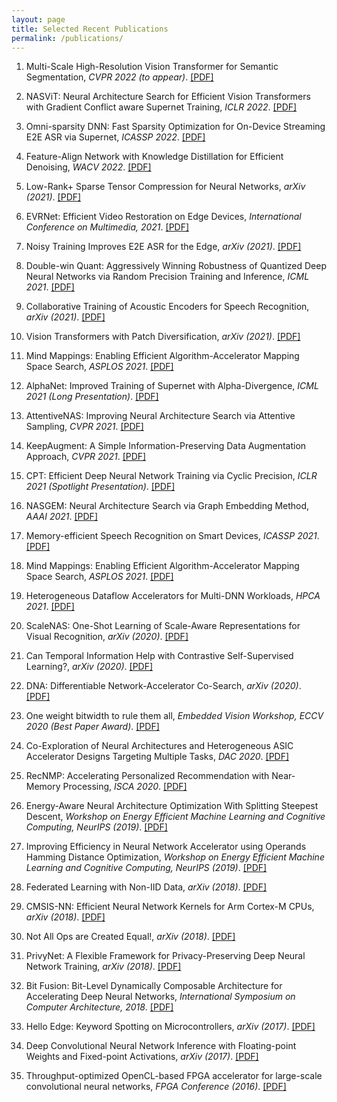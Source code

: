 ```yaml
---
layout: page
title: Selected Recent Publications
permalink: /publications/
---
```

1. Multi-Scale High-Resolution Vision Transformer for Semantic Segmentation,
*CVPR 2022 (to appear)*. [[PDF]](http://128.84.4.34/pdf/2111.01236)

1. NASViT: Neural Architecture Search for Efficient Vision Transformers with Gradient Conflict aware Supernet Training,
*ICLR 2022*. [[PDF]](https://openreview.net/pdf?id=Qaw16njk6L)

1. Omni-sparsity DNN: Fast Sparsity Optimization for On-Device Streaming E2E ASR via Supernet,
*ICASSP 2022*. [[PDF]](https://arxiv.org/pdf/2110.08352.pdf)

1. Feature-Align Network with Knowledge Distillation for Efficient Denoising,
*WACV 2022*. [[PDF]](https://openaccess.thecvf.com/content/WACV2022W/WACI/papers/Young_Feature-Align_Network_With_Knowledge_Distillation_for_Efficient_Denoising_WACVW_2022_paper.pdf)

1. Low-Rank+ Sparse Tensor Compression for Neural Networks,
*arXiv (2021)*. [[PDF]](https://arxiv.org/pdf/2111.01697.pdf)

1. EVRNet: Efficient Video Restoration on Edge Devices,
*International Conference on Multimedia, 2021*. [[PDF]](https://arxiv.org/pdf/2012.02228.pdf)

1. Noisy Training Improves E2E ASR for the Edge,
*arXiv (2021)*. [[PDF]](https://arxiv.org/pdf/2107.04677.pdf)

1. Double-win Quant: Aggressively Winning Robustness of Quantized Deep Neural Networks via Random Precision Training and Inference,
*ICML 2021*. [[PDF]](http://proceedings.mlr.press/v139/fu21c/fu21c.pdf)

1. Collaborative Training of Acoustic Encoders for Speech Recognition,
*arXiv (2021)*. [[PDF]](https://arxiv.org/pdf/2106.08960.pdf)

1. Vision Transformers with Patch Diversification,
*arXiv (2021)*. [[PDF]](https://arxiv.org/pdf/2104.12753.pdf)

1. Mind Mappings: Enabling Efficient Algorithm-Accelerator Mapping Space Search,
*ASPLOS 2021*. [[PDF]](https://https://arxiv.org/pdf/2103.01489.pdf)

1. AlphaNet: Improved Training of Supernet with Alpha-Divergence,
*ICML 2021 (Long Presentation)*. [[PDF]](https://arxiv.org/pdf/2102.07954.pdf)

1. AttentiveNAS: Improving Neural Architecture Search via Attentive Sampling,
*CVPR 2021*. [[PDF]](https://arxiv.org/pdf/2011.09011.pdf)

1. KeepAugment: A Simple Information-Preserving Data Augmentation Approach,
*CVPR 2021*. [[PDF]](https://arxiv.org/pdf/2011.11778.pdf)

1. CPT: Efficient Deep Neural Network Training via Cyclic Precision,
*ICLR 2021 (Spotlight Presentation)*. [[PDF]](https://arxiv.org/pdf/2101.09868.pdf)

1. NASGEM: Neural Architecture Search via Graph Embedding Method,
*AAAI 2021*. [[PDF]](https://arxiv.org/pdf/2007.04452.pdf)

1. Memory-efficient Speech Recognition on Smart Devices,
*ICASSP 2021*. [[PDF]](https://arxiv.org/pdf/2102.11531.pdf)

1. Mind Mappings: Enabling Efficient Algorithm-Accelerator Mapping Space Search,
*ASPLOS 2021*. [[PDF]](https://arxiv.org/pdf/2103.01489.pdf)

1. Heterogeneous Dataflow Accelerators for Multi-DNN Workloads,
*HPCA 2021*. [[PDF]](https://arxiv.org/pdf/1909.07437.pdf)

1. ScaleNAS: One-Shot Learning of Scale-Aware Representations for
Visual Recognition,
*arXiv (2020)*. [[PDF]](https://arxiv.org/pdf/2011.14584.pdf)

1. Can Temporal Information Help with Contrastive Self-Supervised Learning?,
*arXiv (2020)*. [[PDF]](https://arxiv.org/pdf/2011.13046.pdf)

1. DNA: Differentiable Network-Accelerator Co-Search,
*arXiv (2020)*. [[PDF]](https://arxiv.org/pdf/2010.14778.pdf)

1. One weight bitwidth to rule them all,
*Embedded Vision Workshop, ECCV 2020 (Best Paper Award)*. [[PDF]](https://arxiv.org/pdf/2008.09916.pdf)

1. Co-Exploration of Neural Architectures and Heterogeneous ASIC Accelerator 
Designs Targeting Multiple Tasks,
*DAC 2020*. [[PDF]](https://arxiv.org/pdf/2002.04116.pdf)

1. RecNMP: Accelerating Personalized Recommendation with Near-Memory Processing,
*ISCA 2020*. [[PDF]](https://arxiv.org/pdf/1912.12953.pdf)

1. Energy-Aware Neural Architecture Optimization With Splitting Steepest Descent, 
*Workshop on Energy Efficient Machine Learning and Cognitive Computing, NeurIPS (2019)*. [[PDF]](https://arxiv.org/pdf/1910.03103.pdf)

1. Improving Efficiency in Neural Network Accelerator using Operands Hamming Distance Optimization,
*Workshop on Energy Efficient Machine Learning and Cognitive Computing, NeurIPS (2019)*. [[PDF]](https://arxiv.org/pdf/2002.05293.pdf)

1. Federated Learning with Non-IID Data,
*arXiv (2018)*. [[PDF]](https://arxiv.org/pdf/1806.00582.pdf)

1. CMSIS-NN: Efficient Neural Network Kernels for Arm Cortex-M CPUs,
*arXiv (2018)*. [[PDF]](https://arxiv.org/pdf/1801.06601.pdf)

1. Not All Ops are Created Equal!,
*arXiv (2018)*. [[PDF]](https://arxiv.org/pdf/1801.04326.pdf)

1. PrivyNet: A Flexible Framework for Privacy-Preserving Deep Neural Network Training,
*arXiv (2018)*. [[PDF]](https://arxiv.org/pdf/1709.06161.pdf)

1. Bit Fusion: Bit-Level Dynamically Composable Architecture for Accelerating Deep Neural Networks, 
*International Symposium on Computer Architecture, 2018*. [[PDF]](https://arxiv.org/pdf/1712.01507.pdf)

1. Hello Edge: Keyword Spotting on Microcontrollers, 
*arXiv (2017)*. [[PDF]](https://arxiv.org/pdf/1711.07128.pdf)

1. Deep Convolutional Neural Network Inference with Floating-point Weights and Fixed-point Activations,
*arXiv (2017)*. [[PDF]](https://arxiv.org/pdf/1703.03073.pdf)

1. Throughput-optimized OpenCL-based FPGA accelerator for large-scale convolutional neural networks,
*FPGA Conference (2016)*. [[PDF]](https://dl.acm.org/citation.cfm?id=2847276)

